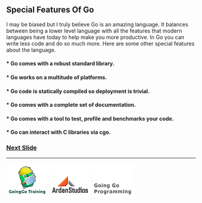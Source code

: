 ## Special Features Of Go

I may be biased but I truly believe Go is an amazing language. It balances between being a lower level language with all the features that modern languages have today to help make you more productive. In Go you can write less code and do so much more. Here are some other special features about the language.

#### * Go comes with a robust standard library.

#### * Go works on a multitude of platforms.

#### * Go code is statically compiled so deployment is trivial.

#### * Go comes with a complete set of documentation.

#### * Go comes with a tool to test, profile and benchmarks your code.

#### * Go can interact with C libraries via cgo.

### [Next Slide](slide2.md)
___
[![GoingGo Training](../../images/ggt_logo.png)](http://www.goinggotraining.net)
[![Ardan Studios](../../images/ardan_logo.png)](http://www.ardanstudios.com)
[![GoingGo Blog](../../images/ggb_logo.png)](http://www.goinggo.net)